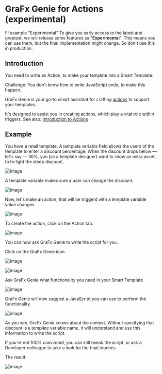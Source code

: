 # GraFx Genie for Actions (experimental)

!!! example "Experimental"
	To give you early access to the latest and greatest, we will release some features as "**Experimental**". This means you can use them, but the final implementation might change. So don't use this in production.

## Introduction

You need to write an Action, to make your template into a Smart Template.

Challenge: You don't know how to write JavaScript code, to make this happen.

GraFx Genie is your go-to smart assistant for crafting [actions](/GraFx-Studio/guides/actions/create/) to support your templates. 

It's designed to assist you in creating actions, which play a vital role within triggers. See also: [Introduction to Actions](/GraFx-Studio/concepts/actions/)

## Example

You have a retail template. A template variable field allows the users of the template to enter a discount percentage.
When the discount drops below — let's say — 30%, you (as a template designer) want to show an extra asset, to hi-light the steep discount.

![image](template.png)

A template variable makes sure a user can change the discount.

![image](variable.png)

Now, let's make an action, that will be triggerd with a template variable value changes.

![image](trigger.png)

To create the action, click on the Action tab.

![image](action.png)

You can now ask GraFx Genie to write the script for you.

Click on the GraFx Genie icon.

![image](genie-icon.png)

![image](genie1.png)

Ask GraFx Genie what functionality you need in your Smart Template

![image](genie2.png)

GraFx Genie will now suggest a JavaScript you can use to perform the functionality.

![image](action2.png)

As you see, GraFx Genie knows about the context. Without specifying that discount is a template variable name, it will understand and use this information to write the script.

If you're not 100% convinced, you can still tweak the script, or ask a Developer colleague to take a look for the final touches.

The result:

![image](genie-in-action.gif)
